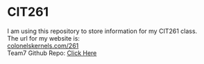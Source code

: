 # CIT261
I am using this repository to store information for my CIT261 class.<br>
The url for my website is: <br> <a href = "colonelskernels.com/261">colonelskernels.com/261</a><br>
Team7 Github Repo: <a href = "https://github.com/mitchell-logan/Team7-S15-CIT261">Click Here</a>